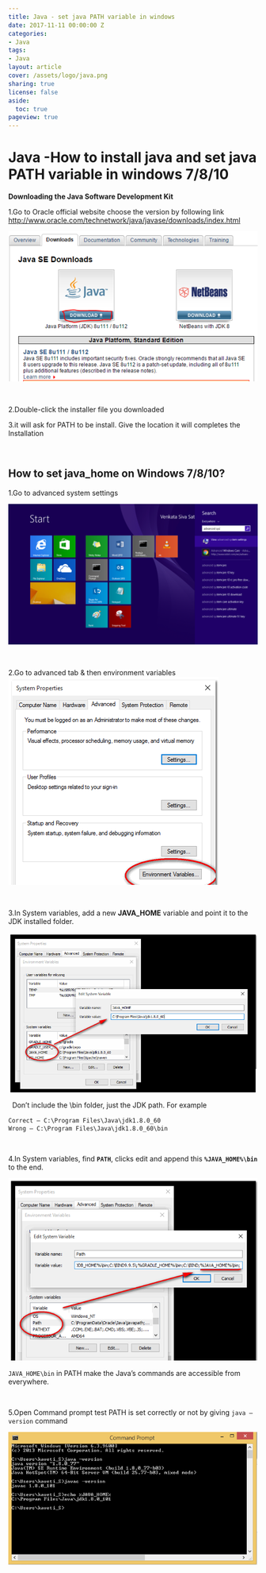 ```yaml
---
title: Java - set java PATH variable in windows 
date: 2017-11-11 00:00:00 Z
categories:
- Java
tags:
- Java
layout: article
cover: /assets/logo/java.png
sharing: true
license: false
aside:
  toc: true
pageview: true
---
```


# Java -How to install java and set java PATH variable in windows 7/8/10

**Downloading the Java Software Development Kit**

[](http://localhost:6666/sml/wp-content/uploads/2016/12/Install_java_inwindows_smlcodes-1.png)1.Go
to Oracle official website choose the version by following link
<http://www.oracle.com/technetwork/java/javase/downloads/index.html>

![http://localhost:6666/sml/wp-content/uploads/2016/12/Install_java_inwindows_smlcodes-1.png](media/21f2aef6bc8d72bbb685231daba929bc.png)

 

2.Double-click the installer file you downloaded

3.it will ask for PATH to be install. Give the location it will completes the
Installation

 

## **How to set java_home on Windows 7/8/10?**

1.Go to advanced system settings

![http://localhost:6666/sml/wp-content/uploads/2016/12/Install_java_inwindows_smlcodes-2.png](media/404faa15a082af5bf2100dc6e5a754f4.png)

[](http://localhost:6666/sml/wp-content/uploads/2016/12/Install_java_inwindows_smlcodes-2.png)

 

2.Go to advanced tab & then environment variables
![http://localhost:6666/sml/wp-content/uploads/2016/12/Install_java_inwindows_smlcodes-3.png](media/c78d231ae84725a0a0b1bec7b5506525.png)

 

3.In System variables, add a new **JAVA_HOME** variable and point it to the JDK
installed folder.

![http://localhost:6666/sml/wp-content/uploads/2016/12/Install_java_inwindows_smlcodes-4.png](media/49387fc0247aec03e6c0b40da3e68730.png)

 
Don’t include the \\bin folder, just the JDK path. For example
```dos
Correct – C:\Program Files\Java\jdk1.8.0_60
Wrong – C:\Program Files\Java\jdk1.8.0_60\bin
```


 

4.In System variables, find **`PATH`**, clicks edit and append this
**`%JAVA_HOME%\bin`** to the end.

![http://localhost:6666/sml/wp-content/uploads/2016/12/Install_java_inwindows_smlcodes-5.png](media/ecc3dfe7d04f09c07f06f9aed13005b9.png)

`JAVA_HOME\bin` in PATH make the Java’s commands are accessible from everywhere.

 

5.Open Command prompt test PATH is set correctly or not by giving `java –version`
command

![http://localhost:6666/sml/wp-content/uploads/2016/12/Install_java_inwindows_smlcodes-6.png](media/0e0f8fa200ef56594e2b1b9e67b5dd3a.png)
